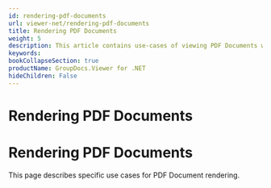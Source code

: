 ```yaml
---
id: rendering-pdf-documents
url: viewer-net/rendering-pdf-documents
title: Rendering PDF Documents
weight: 5
description: This article contains use-cases of viewing PDF Documents with GroupDocs.Viewer within your .NET applications.
keywords: 
bookCollapseSection: true
productName: GroupDocs.Viewer for .NET
hideChildren: False
---
```


# Rendering PDF Documents


# Rendering PDF Documents

This page describes specific use cases for PDF Document rendering.

####   
  

